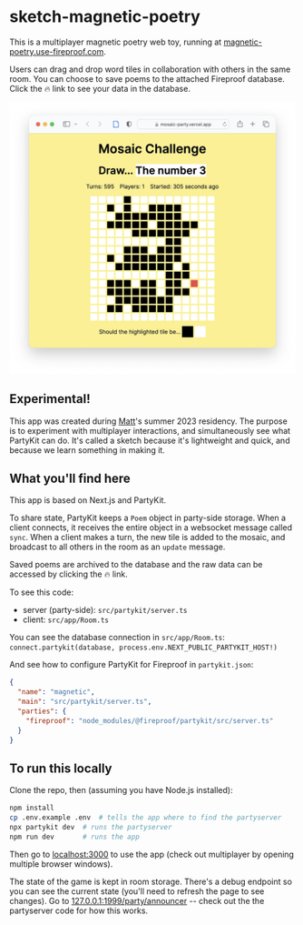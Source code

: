 # sketch-magnetic-poetry

This is a multiplayer magnetic poetry web toy, running at [magnetic-poetry.use-fireproof.com](https://magnetic-poetry.use-fireproof.com).

Users can drag and drop word tiles in collaboration with others in the same room. You can choose to save poems to the attached Fireproof database. Click the 🔥 link to see your data in the database.

![image](/assets/screenshot.png)

## Experimental!

This app was created during [Matt](https://interconnected.org)'s summer 2023 residency. The purpose is to experiment with multiplayer interactions, and simultaneously see what PartyKit can do. It's called a sketch because it's lightweight and quick, and because we learn something in making it.

## What you'll find here

This app is based on Next.js and PartyKit.

To share state, PartyKit keeps a `Poem` object in party-side storage. When a client connects, it receives the entire object in a websocket message called `sync`. When a client makes a turn, the new tile is added to the mosaic, and broadcast to all others in the room as an `update` message.

Saved poems are archived to the database and the raw data can be accessed by clicking the 🔥 link.

To see this code:

- server (party-side): `src/partykit/server.ts`
- client: `src/app/Room.ts`

You can see the database connection in `src/app/Room.ts`: `connect.partykit(database, process.env.NEXT_PUBLIC_PARTYKIT_HOST!)`

And see how to configure PartyKit for Fireproof in `partykit.json`:

```json
{
  "name": "magnetic",
  "main": "src/partykit/server.ts",
  "parties": {
    "fireproof": "node_modules/@fireproof/partykit/src/server.ts"
  }
}
```

## To run this locally

Clone the repo, then (assuming you have Node.js installed):

```bash
npm install
cp .env.example .env  # tells the app where to find the partyserver
npx partykit dev  # runs the partyserver
npm run dev       # runs the app
```

Then go to [localhost:3000](http://localhost:3000) to use the app (check out multiplayer by opening multiple browser windows).

The state of the game is kept in room storage. There's a debug endpoint so you can see the current state (you'll need to refresh the page to see changes). Go to [127.0.0.1:1999/party/announcer](http://127.0.0.1:1999/party/announcer) -- check out the the partyserver code for how this works.
